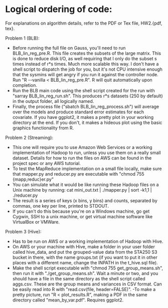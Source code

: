 Logical ordering of code:
=========================
For explanations on algorithm details, refer to the PDF or Tex file, HW2.{pdf, tex}.

Problem 1 (BLB):
- Before running the full file on Gauss, you'll need to run BLB_lin_reg_pre.R. This file creates the subsets of the large matrix. This is done to reduce disk I/O, as well requiring that I only do the subset s times instead of r*s times. Much more scalable this way. I don't have a shell script to dispatch the job for you, but it's not CPU intensive enough that the sysmins will get angry if you run it against the controller node. Run "R --vanilla < BLB_lin_reg_pre.R". R will quit automatically upon completion.
- Run the BLB main code using the shell script created for the run with "sarray BLB_lin_reg_run.sh". This produces r*s datasets (250 by default) in the output folder, all logically named.
- Finally, the process file ("sbatch BLB_lin_reg_process.sh") will average over the models and produce standard error estimates for each covariate. If you have ggplot2, it makes a pretty plot in your working directory at the end. If you don't, it makes a hideous plot using the basic graphics functionality from R.

Problem 2 (Streaming):
- This one will require you to use Amazon Web Services or a working implementation of Hadoop to run, unless you use them on a really small dataset. Details for how to run the files on AWS can be found in the project spec or any AWS tutorial. 
- To test the MapReduce implementation on a small file locally, make sure that mapper.py and reducer.py are executable with "chmod 755 {mapp,reduc}er.py"
- You can simulate what it would be like running these Hadoop files on a Unix machine by running:
cat mini_out.txt | ./mapper.py | sort -k1,1 | ./reducer.py
- The result is a series of keys (x bins, y bins) and counts, separated by commas, one key per line, printed to STDOUT.
- If you can't do this because you're on a Windows machine, go get Cygwin, SSH to a unix machine, or get virtual machine software like VirtualBox or VMWare.

Problem 3 (Hive):
- Has to be run on AWS or a working implementation of Hadoop with Hive.
- On AWS or your machine with Hive, make a folder in your user folder called hive_data, and put the grouped-value data from the STA250 S3 bucket in there, with the name groups.txt (if you want to put it in other places with a different name, change the INPATH in the t_hive.sql file).
- Make the shell script executable with "chmod 755 get_group_means.sh", then run it with "./get_group_means.sh". Wait a minute or two, and you should have a file in the same directory as the shell script called aggs.csv. These are the group means and variances in CSV format. Can be easily read into R with "read.csv(file, header=FALSE)".
-To make a pretty picture, run "R < plot_results.R", making a PDF in the same directory called "mean_by_var.pdf". Requires ggplot2.
